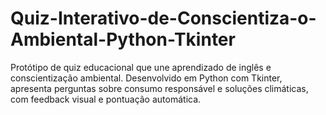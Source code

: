 # Quiz-Interativo-de-Conscientiza-o-Ambiental-Python-Tkinter
Protótipo de quiz educacional que une aprendizado de inglês e conscientização ambiental. Desenvolvido em Python com Tkinter, apresenta perguntas sobre consumo responsável e soluções climáticas, com feedback visual e pontuação automática.
